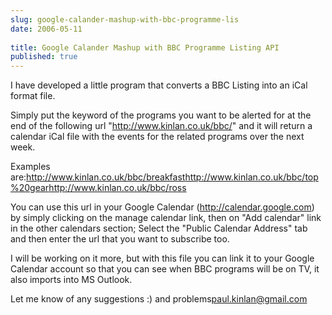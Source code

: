 ```yaml
---
slug: google-calander-mashup-with-bbc-programme-lis
date: 2006-05-11
 
title: Google Calander Mashup with BBC Programme Listing API
published: true
---
```

I have developed a little program that converts a BBC Listing into an iCal format file.<p />Simply put the keyword of the programs you want to be alerted for at the end of the following url "http://www.kinlan.co.uk/bbc/" and it will return a calendar iCal file with the events for the related programs over the next week.<p />Examples are:<a href="http://www.kinlan.co.uk/bbc/breakfast">http://www.kinlan.co.uk/bbc/breakfast</a><a href="http://www.kinlan.co.uk/bbc/top%20gear">http://www.kinlan.co.uk/bbc/top%20gear</a><a href="http://www.kinlan.co.uk/bbc/ross">http://www.kinlan.co.uk/bbc/ross</a><p />You can use this url in your Google Calendar (<a href="http://calendar.google.com">http://calendar.google.com</a>) by simply clicking on the manage calendar link, then on "Add calendar" link in the other calendars section; Select the "<a>Public Calendar Address</a>" tab and then enter the url that you want to subscribe too.<p />I will be working on it more, but with this file you can link it to your Google Calendar account so that you can see when BBC programs will be on TV, it also imports into MS Outlook.<p />Let me know of any suggestions :) and problems<a href="mailto:paul.kinlan@gmail.com">paul.kinlan@gmail.com</a><p />


